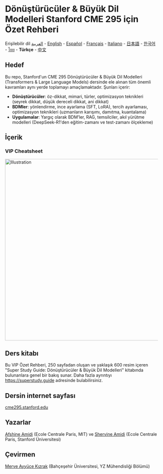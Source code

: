 # Dönüştürücüler & Büyük Dil Modelleri Stanford CME 295 için Özet Rehberi
Erişilebilir dil [العربية](https://github.com/afshinea/stanford-cme-295-transformers-large-language-models/tree/main/ar) - [English](https://github.com/afshinea/stanford-cme-295-transformers-large-language-models/tree/main/en) - [Español](https://github.com/afshinea/stanford-cme-295-transformers-large-language-models/tree/main/es) - [Français](https://github.com/afshinea/stanford-cme-295-transformers-large-language-models/tree/main/fr) - [Italiano](https://github.com/afshinea/stanford-cme-295-transformers-large-language-models/tree/main/it) - [日本語](https://github.com/afshinea/stanford-cme-295-transformers-large-language-models/tree/main/ja) - [한국어](https://github.com/afshinea/stanford-cme-295-transformers-large-language-models/tree/main/ko) - [ไทย](https://github.com/afshinea/stanford-cme-295-transformers-large-language-models/tree/main/th) - **Türkçe** - [中文](https://github.com/afshinea/stanford-cme-295-transformers-large-language-models/tree/main/zh)

## Hedef
Bu repo, Stanford'un CME 295 Dönüştürücüler & Büyük Dil Modelleri (Transformers & Large Language Models) dersinde ele alınan tüm önemli kavramları aynı yerde toplamayı amaçlamaktadır. Şunları içerir:
- **Dönüştürücüler**: öz-dikkat, mimari, türler, optimizasyon teknikleri (seyrek dikkat, düşük dereceli dikkat, ani dikkat)
- **BDMler**: yönlendirme, ince ayarlama (SFT, LoRA), tercih ayarlaması, optimizasyon teknikleri (uzmanların karışımı, damıtma, kuantalama)
- **Uygulamalar**: Yargıç olarak BDM’ler, RAG, temsilciler, akıl yürütme modelleri (DeepSeek-R1'den eğitim-zamanı ve test-zamanı ölçekleme)

## İçerik
### VIP Cheatsheet
<a href="https://github.com/afshinea/stanford-cme-295-transformers-large-language-models/blob/main/tr/cheatsheet-transformers-large-language-models.pdf"><img src="https://cme295.stanford.edu/cheatsheet-tr.png" alt="Illustration" width="600px"/></a>

## Ders kitabı
Bu VIP Özet Rehberi, 250 sayfadan oluşan ve yaklaşık 600 resim içeren "Super Study Guide: Dönüştürücüler & Büyük Dil Modelleri" kitabında bulunanlara genel bir bakış sunar. Daha fazla ayrıntıyı https://superstudy.guide adresinde bulabilirsiniz.

## Dersin internet sayfası
[cme295.stanford.edu](https://cme295.stanford.edu/)

## Yazarlar
[Afshine Amidi](https://www.linkedin.com/in/afshineamidi/) (Ecole Centrale Paris, MIT) ve [Shervine Amidi](https://www.linkedin.com/in/shervineamidi/) (Ecole Centrale Paris, Stanford Üniversitesi)

## Çevirmen
[Merve Ayyüce Kızrak](https://www.linkedin.com/in/merve-ayyuce-kizrak/) (Bahçeşehir Üniversitesi, YZ Mühendisliği Bölümü)
